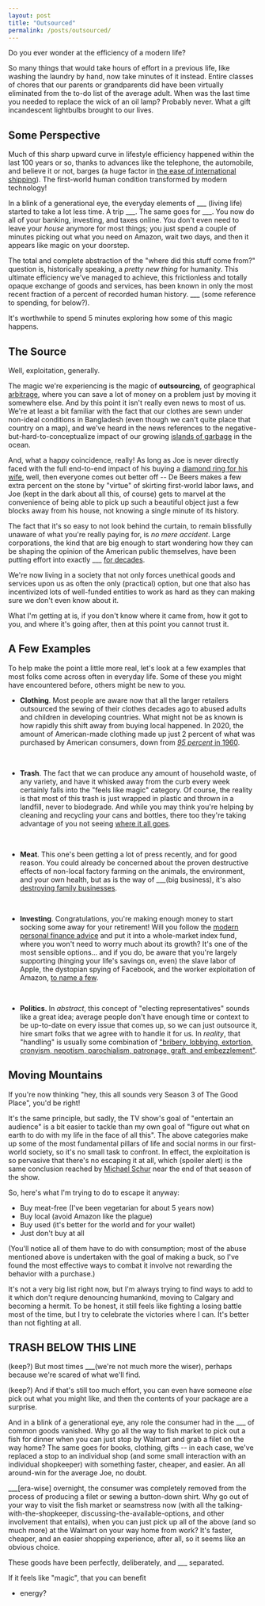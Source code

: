 ```yaml
---
layout: post
title: "Outsourced"
permalink: /posts/outsourced/
---
```


Do you ever wonder at the efficiency of a modern life?

So many things that would take hours of effort in a previous life, like washing the laundry by hand, now take minutes of it instead. Entire classes of chores that our parents or grandparents did have been virtually eliminated from the to-do list of the average adult. When was the last time you needed to replace the wick of an oil lamp? Probably never. What a gift incandescent lightbulbs brought to our lives.

## Some Perspective

Much of this sharp upward curve in lifestyle efficiency happened within the last 100 years or so, thanks to advances like the telephone, the automobile, and believe it or not, barges (a huge factor in [the ease of international shipping](https://www.youtube.com/watch?v=FN3VFgG922A)). The first-world human condition transformed by modern technology!

In a blink of a generational eye, the everyday elements of \_\_\_ (living life) started to take a lot less time. A trip \_\_\_. The same goes for \_\_\_. You now do all of your banking, investing, and taxes online. You don't even need to leave your _house_ anymore for most things; you just spend a couple of minutes picking out what you need on Amazon, wait two days, and then it appears like magic on your doorstep.

The total and complete abstraction of the "where did this stuff come from?" question is, historically speaking, a _pretty new thing_ for humanity. This ultimate efficiency we've managed to achieve, this frictionless and totally opaque exchange of goods and services, has been known in only the most recent fraction of a percent of recorded human history. \_\_\_ (some reference to spending, for below?).

It's worthwhile to spend 5 minutes exploring how some of this magic happens.

## The Source

Well, exploitation, generally.

The magic we're experiencing is the magic of **outsourcing**, of geographical [arbitrage](https://en.wikipedia.org/wiki/Arbitrage), where you can save a lot of money on a problem just by moving it somewhere else. And by this point it isn't really even news to most of us. We're at least a bit familiar with the fact that our clothes are sewn under non-ideal conditions in Bangladesh (even though we can't quite place that country on a map), and we've heard in the news references to the negative-but-hard-to-conceptualize impact of our growing [islands of garbage](https://www.nationalgeographic.org/encyclopedia/great-pacific-garbage-patch) in the ocean.

And, what a happy coincidence, really! As long as Joe is never directly faced with the full end-to-end impact of his buying a [diamond ring for his wife](https://www.miadonna.com/blogs/news/blood-diamonds-in-2020-what-most-jewelers-dont-want-you-to-know), well, then everyone comes out better off -- De Beers makes a few extra percent on the stone by "virtue" of skirting first-world labor laws, and Joe (kept in the dark about all this, of course) gets to marvel at the convenience of being able to pick up such a beautiful object just a few blocks away from his house, not knowing a single minute of its history.

The fact that it's so easy to not look behind the curtain, to remain blissfully unaware of what you're really paying for, is _no mere accident_. Large corporations, the kind that are big enough to start wondering how they can be shaping the opinion of the American public themselves, have been putting effort into exactly \_\_\_ [for decades](https://www.cbc.ca/documentaries/the-passionate-eye/recycling-was-a-lie-a-big-lie-to-sell-more-plastic-industry-experts-say-1.5735618).

We're now living in a society that not only forces unethical goods and services upon us as often the only (practical) option, but one that also has incentivized lots of well-funded entities to work as hard as they can making sure we don't even know about it.

What I'm getting at is, if you don't know where it came from, how it got to you, and where it's going after, then at this point you cannot trust it.

## A Few Examples

To help make the point a little more real, let's look at a few examples that most folks come across often in everyday life. Some of these you might have encountered before, others might be new to you.

- **Clothing**. Most people are aware now that all the larger retailers outsourced the sewing of their clothes decades ago to abused adults and children in developing countries. What might not be as known is how rapidly this shift away from buying local happened. In 2020, the amount of American-made clothing made up just 2 percent of what was purchased by American consumers, down from [_95 percent_ in 1960](https://www.kqed.org/lowdown/7939/madeinamerica). <br/>
<br/>

- **Trash**. The fact that we can produce any amount of household waste, of any variety, and have it whisked away from the curb every week certainly falls into the "feels like magic" category. Of course, the reality is that most of this trash is just wrapped in plastic and thrown in a landfill, never to biodegrade. And while you may think you're helping by cleaning and recycling your cans and bottles, there too they're taking advantage of you not seeing [where it all goes](https://www.cbc.ca/documentaries/the-passionate-eye/recycling-was-a-lie-a-big-lie-to-sell-more-plastic-industry-experts-say-1.5735618). <br/>
<br/>

- **Meat**. This one's been getting a lot of press recently, and for good reason. You could already be concerned about the proven destructive effects of non-local factory farming on the animals, the environment, and your own health, but as is the way of \_\_\_(big business), it's also [destroying family businesses](https://abevoelker.com/2019-03-06/on-the-death-of-my-familys-dairy-farm). <br/>
<br/>

- **Investing**. Congratulations, you're making enough money to start socking some away for your retirement! Will you follow the [modern personal finance advice](https://www.bogleheads.org/wiki/Three-fund_portfolio) and put it into a whole-market index fund, where you won't need to worry much about its growth? It's one of the most sensible options... and if you do, be aware that you're largely supporting (hinging your life's savings on, even) the slave labor of Apple, the dystopian spying of Facebook, and the worker exploitation of Amazon, [to name a few](https://investor.vanguard.com/mutual-funds/profile/overview/VTSAX/portfolio-holdings). <br/>
<br/>

- **Politics**. In _abstract_, this concept of "electing representatives" sounds like a great idea; average people don't have enough time or context to be up-to-date on every issue that comes up, so we can just outsource it, hire smart folks that we agree with to handle it for us. In _reality_, that "handling" is usually some combination of ["bribery, lobbying, extortion, cronyism, nepotism, parochialism, patronage, graft, and embezzlement"](https://en.wikipedia.org/wiki/Political_corruption).

## Moving Mountains

If you're now thinking "hey, this all sounds very Season 3 of The Good Place", you'd be right!

It's the same principle, but sadly, the TV show's goal of "entertain an audience" is a bit easier to tackle than my own goal of "figure out what on earth to do with my life in the face of all this". The above categories make up some of the most fundamental pillars of life and social norms in our first-world society, so it's no small task to confront. In effect, the exploitation is so pervasive that there's no escaping it at all, which (spoiler alert) is the same conclusion reached by [Michael Schur](https://en.wikipedia.org/wiki/The_Good_Place) near the end of that season of the show.

So, here's what I'm trying to do to escape it anyway:

- Buy meat-free (I've been vegetarian for about 5 years now)
- Buy local (avoid Amazon like the plague)
- Buy used (it's better for the world and for your wallet)
- Just don't buy at all

(You'll notice all of them have to do with consumption; most of the abuse mentioned above is undertaken with the goal of making a buck, so I've found the most effective ways to combat it involve not rewarding the behavior with a purchase.)

It's not a very big list right now, but I'm always trying to find ways to add to it which don't reqiure denouncing humankind, moving to Calgary and becoming a hermit. To be honest, it still feels like fighting a losing battle most of the time, but I try to celebrate the victories where I can. It's better than not fighting at all.

## TRASH BELOW THIS LINE

(keep?) But most times \_\_\_(we're not much more the wiser), perhaps because we're scared of what we'll find.

(keep?) And if that's still too much effort, you can even have someone _else_ pick out what you might like, and then the contents of your package are a surprise.

And in a blink of a generational eye, any role the consumer had in the \_\_\_ of common goods vanished. Why go all the way to fish market to pick out a fish for dinner when you can just stop by Walmart and grab a filet on the way home? The same goes for books, clothing, gifts -- in each case, we've replaced a stop to an individual shop (and some small interaction with an individual shopkeeper) with something faster, cheaper, and easier. An all around-win for the average Joe, no doubt.

\_\_\_[era-wise] overnight, the consumer was completely removed from the process of producing a filet or sewing a button-down shirt. Why go out of your way to visit the fish market or seamstress now (with all the talking-with-the-shopkeeper, discussing-the-available-options, and other involvement that entails), when you can just pick up all of the above (and so much more) at the Walmart on your way home from work? It's faster, cheaper, and an easier shopping experience, after all, so it seems like an obvious choice.

These goods have been perfectly, deliberately, and \_\_\_ separated.

If it feels like "magic", that you can benefit

- energy?
